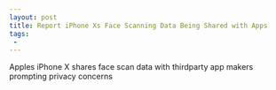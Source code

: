 ```yaml
---
layout: post
title: Report iPhone Xs Face Scanning Data Being Shared with Apps
tags:
 -
---
```

Apples iPhone X shares face scan data with thirdparty app makers prompting privacy concerns
